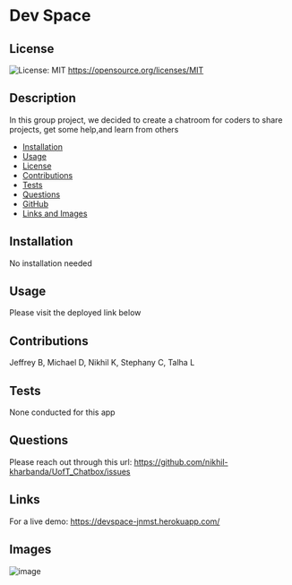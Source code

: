 # Dev Space

  ## License
  ![License: MIT](https://img.shields.io/badge/License-MIT-yellow.svg)
  https://opensource.org/licenses/MIT

  ## Description
  In this group project, we decided to create a chatroom for coders to share projects, get some help,and learn from others

  * [Installation](#installation)
  * [Usage](#usage)
  * [License](#license)
  * [Contributions](#contributions)
  * [Tests](#tests)
  * [Questions](#questions)
  * [GitHub](#github)
  * [Links and Images](#links)

  ## Installation
  No installation needed

  ## Usage
  Please visit the deployed link below

  ## Contributions
  Jeffrey B, Michael D, Nikhil K, Stephany C, Talha L

  ## Tests
  None conducted for this app

  ## Questions
  Please reach out through this url: https://github.com/nikhil-kharbanda/UofT_Chatbox/issues
  
  ## Links
  For a live demo: https://devspace-jnmst.herokuapp.com/
  
  ## Images
  ![image](https://user-images.githubusercontent.com/87992263/143961073-00869fa5-d2dd-4031-b78b-64c6519d8d4f.png)

